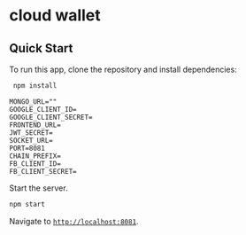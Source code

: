 # cloud wallet

## Quick Start

To run this app, clone the repository and install dependencies:

```bash
 npm install
```

```
MONGO_URL=""
GOOGLE_CLIENT_ID=
GOOGLE_CLIENT_SECRET=
FRONTEND_URL=
JWT_SECRET=
SOCKET_URL=
PORT=8081
CHAIN_PREFIX=
FB_CLIENT_ID=
FB_CLIENT_SECRET=
```

Start the server.

```bash
npm start
```

Navigate to [`http://localhost:8081`](http://localhost:8081).